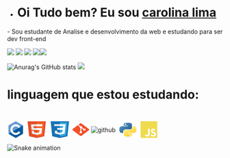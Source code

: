 - <h1 align="left">
    Oi Tudo bem? Eu sou
    <a href="https://https://www.instagram.com/eucarol_rodriguez/">carolina lima</a><div/>

<p align="left">
 - Sou estudante de Analise e desenvolvimento da web e estudando para ser dev front-end
<div/>
<a href="https://instagram.com/eucarol_rodriguez" target="_blank"><img src="https://img.shields.io/badge/-Instagram-%23E4405F?style=for-the-badge&logo=instagram&logoColor=white" target="_blank"></a>
  <a href = "mailto:carolinalima894@gmail.com"><img src="https://img.shields.io/badge/-Gmail-%23333?style=for-the-badge&logo=gmail&logoColor red" target="_blank"></a>
  <a href="https://www.linkedin.com/in//carol-lima-6930b028a/-45875016a" target="_blank"><img src="https://img.shields.io/badge/-LinkedIn-%230077B5?style=for-the-badge&logo=linkedin&logoColor=white" target="_blank"></a>
   <a href="https://trustinthesky.tumblr.com/" target="_blank"><img src="https://img.shields.io/badge/Tumblr-34526f?style=for-the-badge&logo=tumblr&logoColor=white"></a
  <a href="https://open.spotify.com/playlist/3TNMcoGu5xhkUNgd5EXPqv?si=hwLhcHGPT8qoLAdftQ8ELA" target="_blank"><img src="https://img.shields.io/badge/Spotify-1ED760?&style=for-the-badge&logo=spotify&logoColor=white"target="blank"></a>
 
  <div/>
   
     
![Anurag's GitHub stats](https://github-readme-stats.vercel.app/api?username=anuraghazra&show_icons=true&theme=midnight-purple)
   <img height="150" src="https://github-readme-stats.vercel.app/api/top-langs/?username=duribeiro&theme=midnight-purple&hide_border=false&&layout=compact"/>
  
  </a>  <h1>
 linguagem que estou estudando:   
</h1>   
<div style="display: inline_block"><br/> 
  <div></div>  
   <img align="center" height="40" width="40" alt="c-icon" src="https://raw.githubusercontent.com/devicons/devicon/master/icons/c/c-original.svg"> 
   <img align="center" alt="Rafa-HTML" height="40" width="50" src="https://raw.githubusercontent.com/devicons/devicon/master/icons/html5/html5-original.svg">
  <img align="center" alt="Rafa-CSS" height="40" width="50" src="https://raw.githubusercontent.com/devicons/devicon/master/icons/css3/css3-original.svg">
 <img align="center" alt="git" height="30" width="40" src="https://raw.githubusercontent.com/devicons/devicon/master/icons/git/git-original.svg">
 <img align="center" alt="github" height="35" width="35" src="https://img1.gratispng.com/20180514/hcq/kisspng-github-logo-repository-computer-icons-5afa376beb2671.4883383715263476279632.jpg">
 <img align="center" alt="Rafa-Python" height="40" width="50"src="https://raw.githubusercontent.com/devicons/devicon/master/icons/python/python-original.svg">
  <img align="center" alt="Js" height="40" width="40" src="https://raw.githubusercontent.com/devicons/devicon/master/icons/javascript/javascript-plain.svg">
<div align="left">
    
  ![Snake animation](https://github.com/danielbped/danielbped/blob/output/github-contribution-grid-snake.svg)
  


